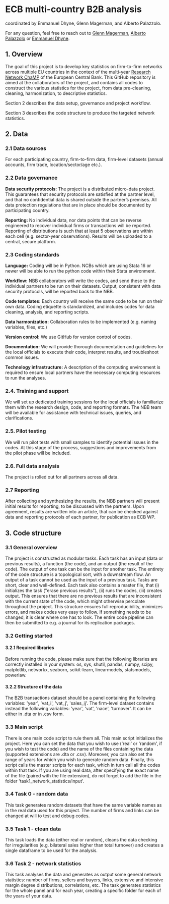 # ECB multi-country B2B analysis 
coordinated by Emmanuel Dhyne, Glenn Magerman, and Alberto Palazzolo.

For any question, feel free to reach out to [Glenn Magerman](glenn.magerman@ulb.be), [Alberto Palazzolo](alberto.palazzolo@nbb.be) or [Emmanuel Dhyne](emmanuel.dhyne@nbb.be).

## 1. Overview
The goal of this project is to develop key statistics on firm-to-firm networks across multiple EU countries in the context of the multi-year [Research Network ChaMP](https://www.ecb.europa.eu/pub/economic-research/research-networks/html/champ.en.html) of the European Central Bank.
This GitHub repository is aimed at the collaborators of the project, and contains all codes to construct the various statistics for the project, from data pre-cleaning, cleaning, harmonization, to descriptive statistics.

Section 2 describes the data setup, governance and project workflow. 

Section 3 describes the code structure to produce the targeted network statistics.

## 2. Data
### 2.1 Data sources
For each participating country, firm-to-firm data, firm-level datasets (annual accounts, firm trade, location/sector/age etc.).

### 2.2	Data governance
**Data security protocols:** The project is a distributed micro-data project. This guarantees that security protocols are satisfied at the partner level, and that no confidential data is shared outside the partner’s premises. All data protection regulations that are in place should be documented by participating country.

**Reporting:** No individual data, nor data points that can be reverse engineered to recover individual firms or transactions will be reported. Reporting of distributions is such that at least 5 observations are within each cell (e.g. sector-year observations). Results will be uploaded to a central, secure platform.

### 2.3 Coding standards
**Language:** Coding will be in Python. NCBs which are using Stata 16 or newer will be able to run the python code within their Stata environment.

**Workflow:** NBB collaborators will write the codes, and send these to the individual partners to be run on their datasets. Output, consistent with data security protocols, will be reported back to the NBB. 

**Code templates:** Each country will receive the same code to be run on their own data. Coding etiquette is standardized, and includes codes for data cleaning, analysis, and reporting scripts. 

**Data harmonization:** Collaboration rules to be implemented (e.g. naming variables, files, etc.)

**Version control:** We use GitHub for version control of codes. 

**Documentation:** We will provide thorough documentation and guidelines for the local officials to execute their code, interpret results, and troubleshoot common issues.

**Technology infrastructure:** A description of the computing environment is required to ensure local partners have the necessary computing resources to run the analyses. 

### 2.4. Training and support
We will set up dedicated training sessions for the local officials to familiarize them with the research design, code, and reporting formats. The NBB team will be available for assistance with technical issues, queries, and clarifications.

### 2.5.	Pilot testing
We will run pilot tests with small samples to identify potential issues in the codes. At this stage of the process, suggestions and improvements from the pilot phase will be included.

### 2.6.	Full data analysis
The project is rolled out for all partners across all data.

### 2.7	Reporting
After collecting and synthesizing the results, the NBB partners will present initial results for reporting, to be discussed with the partners. Upon agreement, results are written into an article, that can be checked against data and reporting protocols of each partner, for publication as ECB WP.

## 3. Code structure

### 3.1 General overview
The project is constructed as modular tasks. Each task has an input (data or previous results), a function (the code), and an output (the result of the code).
The output of one task can be the input for another task. The entirety of the code structure is a topological sort, with a downstream flow. An output of a task cannot be used as the input of a previous task. Tasks are short, clear and well-defined. Each task also contains a master file, that (i) initializes the task ("erase previous results"), (ii) runs the codes, (iii) creates output. This ensures that there are no previous results that are inconsistent with the current state of the code, which might otherwise percolate throughout the project.
This structure ensures full reproducibility, minimizes errors, and makes codes very easy to follow. If something needs to be changed, it is clear where one has to look.
The entire code pipeline can then be submitted to e.g. a journal for its replication packages.

### 3.2 Getting started

#### 3.2.1 Required libraries
Before running the code, please make sure that the following libraries are correctly installed in your system:
os, sys, shutil, pandas, numpy, scipy, matplotlib, networkx, seaborn, scikit-learn, linearmodels, statsmodels, powerlaw.

#### 3.2.2 Structure of the data
The B2B transactions dataset should be a panel containing the following variables: 'year', 'vat_i', 'vat_j', 'sales_ij'. The firm-level dataset contains instead the following variables: 'year', 'vat', 'nace', 'turnover'. It can be either in .dta or in .csv form.

### 3.3 Main script
There is one main code script to rule them all. This main script initializes the project. Here you can set the data that you wish to use ('real' or 'random', if you wish to test the code) and the name of the files containing the data (supported extensions are .dta or .csv). Moreover, you can also set the range of years for which you wish to generate random data. Finally, this script calls the master scripts for each task, which in turn call all the codes within that task. If you are using real data, after specifying the exact name of the file (paired with the file extension), do not forget to add the file in the folder 'task1_network_statistics/input'.

### 3.4 Task 0 - random data
This task generates random datasets that have the same variable names as in the real data used for this project. The number of firms and links can be changed at will to test and debug codes.

### 3.5 Task 1 - clean data
This task loads the data (either real or random), cleans the data checking for irregularities (e.g. bilateral sales higher than total turnover) and creates a single dataframe to be used for the analysis.

### 3.6 Task 2 - network statistics
This task analyses the data and generates as output some general network statistics: number of firms, sellers and buyers, links, extensive and intensive margin degree distributions, correlations, etc. The task generates statistics for the whole panel and for each year, creating a specific folder for each of the years of your data.





